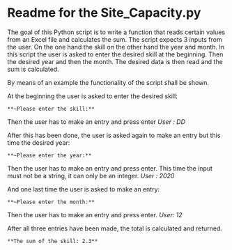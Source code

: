 # Readme for the Site_Capacity.py

The goal of this Python script is to write a function that reads certain values from an Excel file and calculates the sum. The script expects 3 inputs from the user. On the one hand the skill on the other hand the year and month. In this script the user is asked to enter the desired skill at the beginning. Then the desired year and then the month. The desired data is then read and the sum is calculated. 

By means of an example the functionality of the script shall be shown.

At the beginning the user is asked to enter the desired skill: 
	
	**~Please enter the skill:**

Then the user has to make an entry and press enter 
	 *User : DD*

After this has been done, the user is asked again to make an entry but this time the desired year:
	
	**~Please enter the year:**

Then the user has to make an entry and press enter. This time the input must not be a string, it can only be an integer.
	*User : 2020*

And one last time the user is asked to make an entry:
	
	**~Please enter the month:**

Then the user has to make an entry and press enter.
	*User: 12*

After all three entries have been made, the total is calculated and returned.

	**The sum of the skill: 2.3**

